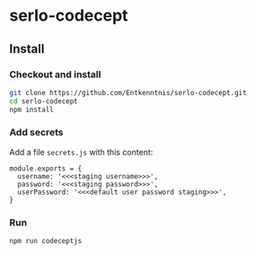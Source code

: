 # serlo-codecept

## Install

### Checkout and install

```bash
git clone https://github.com/Entkenntnis/serlo-codecept.git
cd serlo-codecept
npm install
``` 

### Add secrets

Add a file `secrets.js` with this content:

```
module.exports = {
  username: '<<<staging username>>>',
  password: '<<<staging password>>>',
  userPassword: '<<<default user password staging>>>',
}
```

### Run

```
npm run codeceptjs
```
